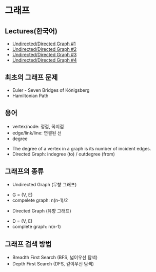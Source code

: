 # 그래프

## Lectures(한국어)
* [Undirected/Directed Graph #1](https://core.ewha.ac.kr/publicview/C0101020150130180053302842?vmode=f)
* [Undirected/Directed Graph #2](https://core.ewha.ac.kr/publicview/C0101020150130180348501520?vmode=f)
* [Undirected/Directed Graph #3](https://core.ewha.ac.kr/publicview/C0101020141117121423862756?vmode=f)
* [Undirected/Directed Graph #4](https://core.ewha.ac.kr/publicview/C0101020150130180733662212?vmode=f)

## 최초의 그래프 문제
- Euler - Seven Bridges of Königsberg 
- Hamiltonian Path

## 용어
* vertex/node: 정점, 꼭지점
* edge/link/line: 연결된 선
* degree
- The degree of a vertex in a graph is its number of incident edges.
- Directed Graph: indegree (to) / outdegree (from)

## 그래프의 종류

* Undirected Graph (무향 그래프)
- G = (V, E)
- compelete graph: n(n-1)/2

* Directed Graph (유향 그래프)
- D = (V, E)
- complete graph: n(n-1)

## 그래프 검색 방법
* Breadth First Search (BFS, 넓이우선 탐색)
* Depth First Search (DFS, 깊이우선 탐색)